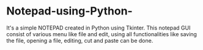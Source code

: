 # Notepad-using-Python-
It's a simple NOTEPAD created in Python using Tkinter. This notepad GUI consist of various menu like file and edit, using all functionalities like saving the file, opening a file, editing, cut and paste can be done.
